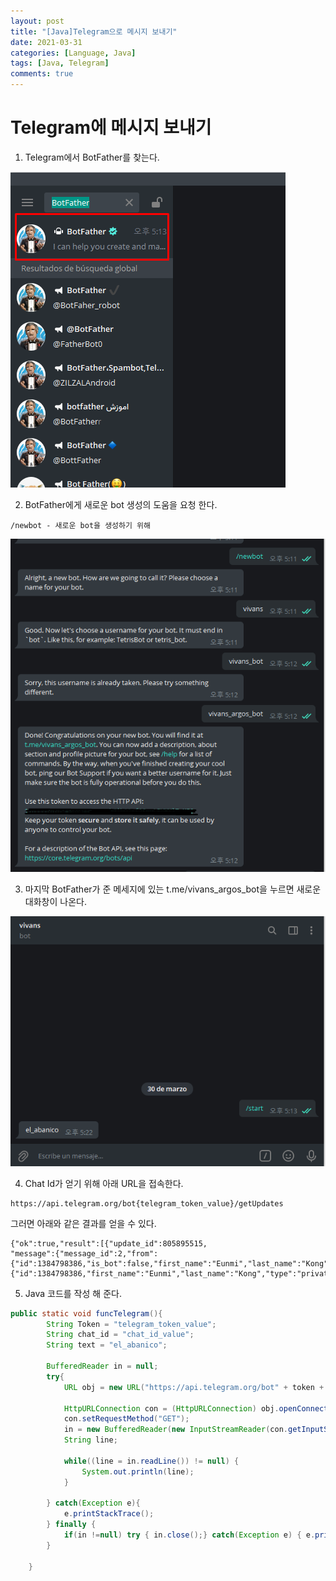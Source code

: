 ```yaml
---
layout: post
title: "[Java]Telegram으로 메시지 보내기"
date: 2021-03-31
categories: [Language, Java]
tags: [Java, Telegram]
comments: true
---
```

# Telegram에 메시지 보내기

1. Telegram에서 BotFather를 찾는다. 

<img src="../assets/img/210331-telegram1.png">

2.  BotFather에게 새로운 bot 생성의 도움을 요청 한다. 

```
/newbot - 새로운 bot을 생성하기 위해 
```

<img src="../assets/img/210331-telegram2.png">

3. 마지막 BotFather가 준 메세지에 있는 t.me/vivans_argos_bot을 누르면 새로운 대화창이 나온다. 

<img src="../assets/img/210331-telegram3.png">

4. Chat Id가 얻기 위해 아래 URL을 접속한다. 
```text
https://api.telegram.org/bot{telegram_token_value}/getUpdates
```
그러면 아래와 같은 결과를 얻을 수 있다. 
```text
{"ok":true,"result":[{"update_id":805895515,
"message":{"message_id":2,"from":{"id":1384798386,"is_bot":false,"first_name":"Eunmi","last_name":"Kong","language_code":"es"},"chat":{"id":1384798386,"first_name":"Eunmi","last_name":"Kong","type":"private"},"date":1619488553,"text":"hi"}}]}
```

5. Java 코드를 작성 해 준다. 

```java
public static void funcTelegram(){
        String Token = "telegram_token_value";
        String chat_id = "chat_id_value";
        String text = "el_abanico";

        BufferedReader in = null;
        try{
            URL obj = new URL("https://api.telegram.org/bot" + token + "/sendmessage?chat_id=" + chat_id + "&text=" + text);

            HttpURLConnection con = (HttpURLConnection) obj.openConnection();
            con.setRequestMethod("GET");
            in = new BufferedReader(new InputStreamReader(con.getInputStream(), "UTF-8"));
            String line;

            while((line = in.readLine()) != null) {
                System.out.println(line);
            }

        } catch(Exception e){
            e.printStackTrace();
        } finally {
            if(in !=null) try { in.close();} catch(Exception e) { e.printStackTrace();}
        }

    }
```
